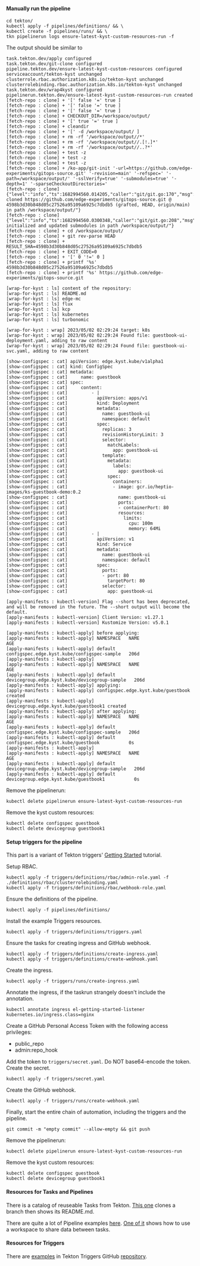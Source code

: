 #### Manually run the pipeline
```shell
cd tekton/
kubectl apply -f pipelines/definitions/ && \
kubectl create -f pipelines/runs/ && \
tkn pipelinerun logs ensure-latest-kyst-custom-resources-run -f
```

The output should be similar to
```console
task.tekton.dev/apply configured
task.tekton.dev/git-clone configured
pipeline.tekton.dev/ensure-latest-kyst-custom-resources configured
serviceaccount/tekton-kyst unchanged
clusterrole.rbac.authorization.k8s.io/tekton-kyst unchanged
clusterrolebinding.rbac.authorization.k8s.io/tekton-kyst unchanged
task.tekton.dev/wrap4kyst configured
pipelinerun.tekton.dev/ensure-latest-kyst-custom-resources-run created
[fetch-repo : clone] + '[' false '=' true ]
[fetch-repo : clone] + '[' false '=' true ]
[fetch-repo : clone] + '[' false '=' true ]
[fetch-repo : clone] + CHECKOUT_DIR=/workspace/output/
[fetch-repo : clone] + '[' true '=' true ]
[fetch-repo : clone] + cleandir
[fetch-repo : clone] + '[' -d /workspace/output/ ]
[fetch-repo : clone] + rm -rf '/workspace/output//*'
[fetch-repo : clone] + rm -rf '/workspace/output//.[!.]*'
[fetch-repo : clone] + rm -rf '/workspace/output//..?*'
[fetch-repo : clone] + test -z 
[fetch-repo : clone] + test -z 
[fetch-repo : clone] + test -z 
[fetch-repo : clone] + /ko-app/git-init '-url=https://github.com/edge-experiments/gitops-source.git' '-revision=main' '-refspec=' '-path=/workspace/output/' '-sslVerify=true' '-submodules=true' '-depth=1' '-sparseCheckoutDirectories='
[fetch-repo : clone] {"level":"info","ts":1682994560.014205,"caller":"git/git.go:170","msg":"Successfully cloned https://github.com/edge-experiments/gitops-source.git @ 4598b3d30b848d05c27526a95109a6925c7dbdb5 (grafted, HEAD, origin/main) in path /workspace/output/"}
[fetch-repo : clone] {"level":"info","ts":1682994560.0300348,"caller":"git/git.go:208","msg":"Successfully initialized and updated submodules in path /workspace/output/"}
[fetch-repo : clone] + cd /workspace/output/
[fetch-repo : clone] + git rev-parse HEAD
[fetch-repo : clone] + RESULT_SHA=4598b3d30b848d05c27526a95109a6925c7dbdb5
[fetch-repo : clone] + EXIT_CODE=0
[fetch-repo : clone] + '[' 0 '!=' 0 ]
[fetch-repo : clone] + printf '%s' 4598b3d30b848d05c27526a95109a6925c7dbdb5
[fetch-repo : clone] + printf '%s' https://github.com/edge-experiments/gitops-source.git

[wrap-for-kyst : ls] content of the repository:
[wrap-for-kyst : ls] README.md
[wrap-for-kyst : ls] edge-mc
[wrap-for-kyst : ls] flux
[wrap-for-kyst : ls] kcp
[wrap-for-kyst : ls] kubernetes
[wrap-for-kyst : ls] turbonomic

[wrap-for-kyst : wrap] 2023/05/02 02:29:24 target: k8s
[wrap-for-kyst : wrap] 2023/05/02 02:29:24 Found file: guestbook-ui-deployment.yaml, adding to raw content
[wrap-for-kyst : wrap] 2023/05/02 02:29:24 Found file: guestbook-ui-svc.yaml, adding to raw content

[show-configspec : cat] apiVersion: edge.kyst.kube/v1alpha1
[show-configspec : cat] kind: ConfigSpec
[show-configspec : cat] metadata:
[show-configspec : cat]     name: guestbook
[show-configspec : cat] spec:
[show-configspec : cat]     content:
[show-configspec : cat]         - |
[show-configspec : cat]           apiVersion: apps/v1
[show-configspec : cat]           kind: Deployment
[show-configspec : cat]           metadata:
[show-configspec : cat]             name: guestbook-ui
[show-configspec : cat]             namespace: default
[show-configspec : cat]           spec:
[show-configspec : cat]             replicas: 3
[show-configspec : cat]             revisionHistoryLimit: 3
[show-configspec : cat]             selector:
[show-configspec : cat]               matchLabels:
[show-configspec : cat]                 app: guestbook-ui
[show-configspec : cat]             template:
[show-configspec : cat]               metadata:
[show-configspec : cat]                 labels:
[show-configspec : cat]                   app: guestbook-ui
[show-configspec : cat]               spec:
[show-configspec : cat]                 containers:
[show-configspec : cat]                 - image: gcr.io/heptio-images/ks-guestbook-demo:0.2
[show-configspec : cat]                   name: guestbook-ui
[show-configspec : cat]                   ports:
[show-configspec : cat]                   - containerPort: 80
[show-configspec : cat]                   resources:
[show-configspec : cat]                     limits:
[show-configspec : cat]                       cpu: 100m
[show-configspec : cat]                       memory: 64Mi
[show-configspec : cat]         - |
[show-configspec : cat]           apiVersion: v1
[show-configspec : cat]           kind: Service
[show-configspec : cat]           metadata:
[show-configspec : cat]             name: guestbook-ui
[show-configspec : cat]             namespace: default
[show-configspec : cat]           spec:
[show-configspec : cat]             ports:
[show-configspec : cat]             - port: 80
[show-configspec : cat]               targetPort: 80
[show-configspec : cat]             selector:
[show-configspec : cat]               app: guestbook-ui

[apply-manifests : kubectl-version] Flag --short has been deprecated, and will be removed in the future. The --short output will become the default.
[apply-manifests : kubectl-version] Client Version: v1.27.1
[apply-manifests : kubectl-version] Kustomize Version: v5.0.1

[apply-manifests : kubectl-apply] before applying:
[apply-manifests : kubectl-apply] NAMESPACE   NAME                                          AGE
[apply-manifests : kubectl-apply] default     configspec.edge.kyst.kube/configspec-sample   206d
[apply-manifests : kubectl-apply] 
[apply-manifests : kubectl-apply] NAMESPACE   NAME                                            AGE
[apply-manifests : kubectl-apply] default     devicegroup.edge.kyst.kube/devicegroup-sample   206d
[apply-manifests : kubectl-apply] applying:
[apply-manifests : kubectl-apply] configspec.edge.kyst.kube/guestbook created
[apply-manifests : kubectl-apply] devicegroup.edge.kyst.kube/guestbook1 created
[apply-manifests : kubectl-apply] after applying:
[apply-manifests : kubectl-apply] NAMESPACE   NAME                                          AGE
[apply-manifests : kubectl-apply] default     configspec.edge.kyst.kube/configspec-sample   206d
[apply-manifests : kubectl-apply] default     configspec.edge.kyst.kube/guestbook           0s
[apply-manifests : kubectl-apply] 
[apply-manifests : kubectl-apply] NAMESPACE   NAME                                            AGE
[apply-manifests : kubectl-apply] default     devicegroup.edge.kyst.kube/devicegroup-sample   206d
[apply-manifests : kubectl-apply] default     devicegroup.edge.kyst.kube/guestbook1           0s
```

Remove the pipelinerun:
```shell
kubectl delete pipelinerun ensure-latest-kyst-custom-resources-run
```

Remove the kyst custom resources:
```shell
kubectl delete configspec guestbook
kubectl delete devicegroup guestbook1
```

#### Setup triggers for the pipeline
This part is a variant of Tekton triggers' [Getting Started](https://github.com/tektoncd/triggers/tree/main/docs/getting-started) tutorial.

Setup RBAC.
```shell
kubectl apply -f triggers/definitions/rbac/admin-role.yaml -f ./definitions/rbac/clusterrolebinding.yaml
kubectl apply -f triggers/definitions/rbac/webhook-role.yaml
```

Ensure the definitions of the pipeline.
```shell
kubectl apply -f pipelines/definitions/
```

Install the example Triggers resources.
```shell
kubectl apply -f triggers/definitions/triggers.yaml
```

Ensure the tasks for creating ingress and GitHub webhook.
```shell
kubectl apply -f triggers/definitions/create-ingress.yaml
kubectl apply -f triggers/definitions/create-webhook.yaml
```

Create the ingress.
```shell
kubectl apply -f triggers/runs/create-ingress.yaml
```

Annotate the ingress, if the taskrun strangely doesn't include the annotation.
```shell
kubectl annotate ingress el-getting-started-listener kubernetes.io/ingress.class=nginx
```

Create a GitHub Personal Access Token with the following access privileges:
- public_repo
- admin:repo_hook

Add the token to `triggers/secret.yaml`. Do NOT base64-encode the token.
Create the secret.
```shell
kubectl apply -f triggers/secret.yaml
```

Create the GitHub webhook.
```shell
kubectl apply -f triggers/runs/create-webhook.yaml
```

Finally, start the entire chain of automation, including the triggers and the pipeline.
```shell
git commit -m "empty commit" --allow-empty && git push
```

Remove the pipelinerun:
```shell
kubectl delete pipelinerun ensure-latest-kyst-custom-resources-run
```

Remove the kyst custom resources:
```shell
kubectl delete configspec guestbook
kubectl delete devicegroup guestbook1
```

#### Resources for Tasks and Pipelines
There is a catalog of reuseable Tasks from Tekton. [This one](https://github.com/tektoncd/catalog/blob/main/task/git-clone/0.8/samples/git-clone-checking-out-a-branch.yaml) clones a branch then shows its README.md.

There are quite a lot of Pipeline examples [here](https://github.com/tektoncd/pipeline/tree/main/examples/v1beta1).
[One of it](https://github.com/tektoncd/pipeline/blob/main/examples/v1beta1/pipelineruns/workspace-from-volumeclaimtemplate.yaml) shows how to use a workspace to share data between tasks.

#### Resources for Triggers
There are [examples](https://github.com/tektoncd/triggers/tree/main/examples) in Tekton Triggers GitHub [repository](https://github.com/tektoncd/triggers).
